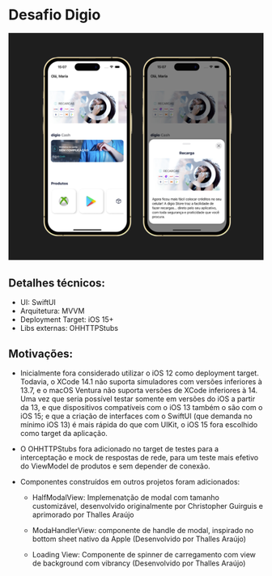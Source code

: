# Desafio Digio

![screenshot](/Media/screenshot.png)

## Detalhes técnicos:

- UI: SwiftUI
- Arquitetura: MVVM
- Deployment Target: iOS 15+
- Libs externas: OHHTTPStubs

## Motivações:

- Inicialmente fora considerado utilizar o iOS 12 como deployment target. Todavia, o XCode 14.1 não suporta simuladores com versões inferiores à 13.7, e o macOS Ventura não suporta versões de XCode inferiores à 14. 
Uma vez que seria possível testar somente em versões do iOS a partir da 13, e que dispositivos compatíveis com o iOS 13 também o são com o iOS 15; e que a criação de interfaces com o SwiftUI (que demanda no mínimo iOS 13) é mais rápida do que com UIKit, o iOS 15 fora escolhido como target da aplicação.

- O OHHTTPStubs fora adicionado no target de testes para a interceptação e mock de respostas de rede, para um teste mais efetivo do ViewModel de produtos e sem depender de conexão.

- Componentes construídos em outros projetos foram adicionados:

    - HalfModalView: Implemenatção de modal com tamanho customizável, desenvolvido originalmente por Christopher Guirguis e aprimorado por Thalles Araújo

    - ModaHandlerView: componente de handle de modal, inspirado no bottom sheet nativo da Apple (Desenvolvido por Thalles Araújo)

    - Loading View: Componente de spinner de carregamento com view de background com vibrancy (Desenvolvido por Thalles Araújo)